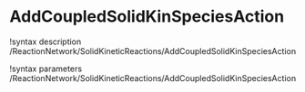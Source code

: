 <!-- MOOSE Documentation Stub: Remove this when content is added. -->

# AddCoupledSolidKinSpeciesAction
!syntax description /ReactionNetwork/SolidKineticReactions/AddCoupledSolidKinSpeciesAction

!syntax parameters /ReactionNetwork/SolidKineticReactions/AddCoupledSolidKinSpeciesAction
